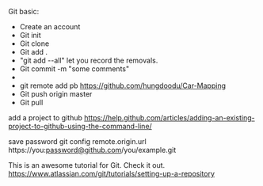 Git basic:

- Create an account
- Git init
- Git clone
- Git add .
- "git add --all" let you record the removals.
- Git commit -m "some comments"
- 
- git remote add pb https://github.com/hungdoodu/Car-Mapping
- Git push origin master
- Git pull

add a project to github
https://help.github.com/articles/adding-an-existing-project-to-github-using-the-command-line/

save password
git config remote.origin.url https://you:password@github.com/you/example.git

This is an awesome tutorial for Git. Check it out. 
https://www.atlassian.com/git/tutorials/setting-up-a-repository


